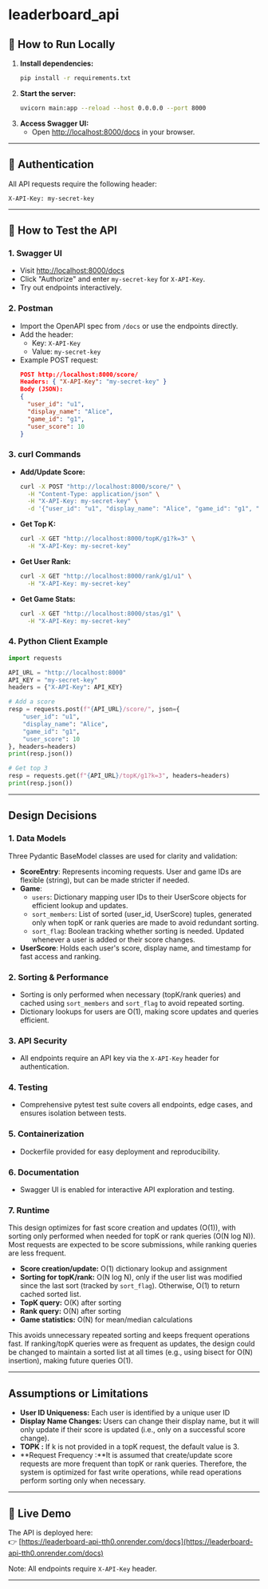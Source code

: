 # leaderboard_api


## 🚀 How to Run Locally

1. **Install dependencies:**
   ```sh
   pip install -r requirements.txt
   ```
2. **Start the server:**
   ```sh
   uvicorn main:app --reload --host 0.0.0.0 --port 8000
   ```
3. **Access Swagger UI:**
   - Open [http://localhost:8000/docs](http://localhost:8000/docs) in your browser.

---

## 🔐 Authentication
All API requests require the following header:
```
X-API-Key: my-secret-key
```

---

## 🧪 How to Test the API

### 1. Swagger UI
- Visit [http://localhost:8000/docs](http://localhost:8000/docs)
- Click "Authorize" and enter `my-secret-key` for `X-API-Key`.
- Try out endpoints interactively.

### 2. Postman
- Import the OpenAPI spec from `/docs` or use the endpoints directly.
- Add the header:
  - Key: `X-API-Key`
  - Value: `my-secret-key`
- Example POST request:
  ```json
  POST http://localhost:8000/score/
  Headers: { "X-API-Key": "my-secret-key" }
  Body (JSON):
  {
    "user_id": "u1",
    "display_name": "Alice",
    "game_id": "g1",
    "user_score": 10
  }
  ```

### 3. curl Commands
- **Add/Update Score:**
  ```sh
  curl -X POST "http://localhost:8000/score/" \
    -H "Content-Type: application/json" \
    -H "X-API-Key: my-secret-key" \
    -d '{"user_id": "u1", "display_name": "Alice", "game_id": "g1", "user_score": 10}'
  ```
- **Get Top K:**
  ```sh
  curl -X GET "http://localhost:8000/topK/g1?k=3" \
    -H "X-API-Key: my-secret-key"
  ```
- **Get User Rank:**
  ```sh
  curl -X GET "http://localhost:8000/rank/g1/u1" \
    -H "X-API-Key: my-secret-key"
  ```
- **Get Game Stats:**
  ```sh
  curl -X GET "http://localhost:8000/stas/g1" \
    -H "X-API-Key: my-secret-key"
  ```

### 4. Python Client Example
```python
import requests

API_URL = "http://localhost:8000"
API_KEY = "my-secret-key"
headers = {"X-API-Key": API_KEY}

# Add a score
resp = requests.post(f"{API_URL}/score/", json={
    "user_id": "u1",
    "display_name": "Alice",
    "game_id": "g1",
    "user_score": 10
}, headers=headers)
print(resp.json())

# Get top 3
resp = requests.get(f"{API_URL}/topK/g1?k=3", headers=headers)
print(resp.json())
```

---

## Design Decisions

### 1. Data Models
Three Pydantic BaseModel classes are used for clarity and validation:
- **ScoreEntry**: Represents incoming requests. User and game IDs are flexible (string), but can be made stricter if needed.
- **Game**:
    - `users`: Dictionary mapping user IDs to their UserScore objects for efficient lookup and updates.
    - `sort_members`: List of sorted (user_id, UserScore) tuples, generated only when topK or rank queries are made to avoid redundant sorting.
    - `sort_flag`: Boolean tracking whether sorting is needed. Updated whenever a user is added or their score changes.
- **UserScore**: Holds each user's score, display name, and timestamp for fast access and ranking.

### 2. Sorting & Performance
- Sorting is only performed when necessary (topK/rank queries) and cached using `sort_members` and `sort_flag` to avoid repeated sorting.
- Dictionary lookups for users are O(1), making score updates and queries efficient.

### 3. API Security
- All endpoints require an API key via the `X-API-Key` header for authentication.

### 4. Testing
- Comprehensive pytest test suite covers all endpoints, edge cases, and ensures isolation between tests.

### 5. Containerization
- Dockerfile provided for easy deployment and reproducibility.

### 6. Documentation
- Swagger UI is enabled for interactive API exploration and testing.

### 7. Runtime
This design optimizes for fast score creation and updates (O(1)), with sorting only performed when needed for topK or rank queries (O(N log N)). Most requests are expected to be score submissions, while ranking queries are less frequent.

- **Score creation/update:** O(1) dictionary lookup and assignment
- **Sorting for topK/rank:** O(N log N), only if the user list was modified since the last sort (tracked by `sort_flag`). Otherwise, O(1) to return cached sorted list.
- **TopK query:** O(K) after sorting
- **Rank query:** O(N) after sorting
- **Game statistics:** O(N) for mean/median calculations

This avoids unnecessary repeated sorting and keeps frequent operations fast. If ranking/topK queries were as frequent as updates, the design could be changed to maintain a sorted list at all times (e.g., using bisect for O(N) insertion), making future queries O(1).

---
## Assumptions or Limitations

- **User ID Uniqueness:** Each user is identified by a unique user ID 
- **Display Name Changes:** Users can change their display name, but it will only update if their score is updated (i.e., only on a successful score change).
- **TOPK :** If k is not provided in a topK request, the default value is 3.
- **Request Frequency  :**It is assumed that create/update score requests are more frequent than topK or rank queries. Therefore, the system is optimized for fast write operations, while read operations perform sorting only when necessary.

---
## 🔗 Live Demo
The API is deployed here:  
👉 [https://leaderboard-api-tth0.onrender.com/docs](https://leaderboard-api-tth0.onrender.com/docs)

Note: All endpoints require `X-API-Key` header.

---

